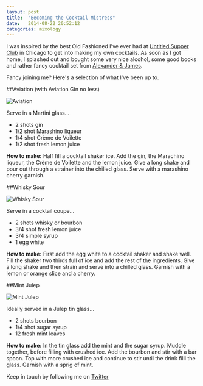 ```yaml
---
layout: post
title:  "Becoming the Cocktail Mistress"
date:   2014-08-22 20:52:12
categories: mixology
---
```


I was inspired by the best Old Fashioned I've ever had at [Untitled Supper Club](http://untitledchicago.com/home-page/) in Chicago to get into making my own cocktails. As soon as I got home, I splashed out and bought some very nice alcohol, some good books and rather fancy cocktail set from [Alexander & James](http://www.alexanderandjames.com/gift-sets/alexander-and-james-cocktail-making-set-cocktailset.html?start=15&cgid=gift-sets). 

Fancy joining me? Here's a selection of what I've been up to.

##Aviation (with Aviation Gin no less)

![Aviation](https://raw.githubusercontent.com/raphaelleheaf/nevercinderella/gh-pages/_assets/aviation.jpg)

Serve in a Martini glass...

* 2 shots gin  
* 1/2 shot Marashino liqueur  
* 1/4 shot Crème de Voilette  
* 1/2 shot fresh lemon juice   

**How to make:** Half fill a cocktail shaker ice. Add the gin, the Marachino liqueur, the Crème de Voilette and the lemon juice. Give a long shake and pour out through a strainer into the chilled glass. Serve with a marashino cherry garnish.

##Whisky Sour

![Whisky Sour](https://raw.githubusercontent.com/raphaelleheaf/nevercinderella/gh-pages/_assets/whisky_sour.jpg)

Serve in a cocktail coupe...

* 2 shots whisky or bourbon  
* 3/4 shot fresh lemon juice  
* 3/4 simple syrup  
* 1 egg white  

**How to make:** First add the egg white to a cocktail shaker and shake  well. Fill the shaker two thirds full of ice and add the rest of the ingredients. Give a long shake and then strain and serve into a chilled glass. Garnish with a lemon or orange slice and a cherry.

##Mint Julep

![Mint Julep](https://raw.githubusercontent.com/raphaelleheaf/nevercinderella/gh-pages/_assets/mint_julep.jpg)

Ideally served in a Julep tin glass...

* 2 shots bourbon  
* 1/4 shot sugar syrup  
* 12 fresh mint leaves  

**How to make:** In the tin glass add the mint and the sugar syrup. Muddle together, before filling with crushed ice. Add the bourbon and stir with a bar spoon. Top with more crushed ice and continue to stir until the drink filll the glass. Garnish with a sprig of mint.


Keep in touch by following me on [Twitter](https://twitter.com/cinderellanever) 


